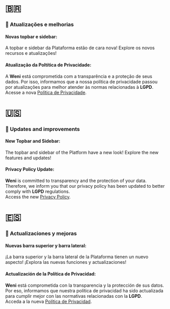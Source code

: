 # :brazil:

### :rocket: Atualizações e melhorias

#### Novas topbar e sidebar:

A topbar e sidebar da Plataforma estão de cara nova! Explore os novos recursos e atualizações!

#### Atualização da Poltítica de Privacidade:

A **Weni** está comprometida com a transparência e a proteção de seus dados. Por isso, informamos que a nossa política de privacidade passou por atualizações para melhor atender às normas relacionadas à **LGPD**.
Acesse a nova [Política de Privacidade](https://weni.ai/politica-de-privacidade/).


# :us:

### :rocket: Updates and improvements

#### New Topbar and Sidebar:

The topbar and sidebar of the Platform have a new look! Explore the new features and updates!

#### Privacy Policy Update:

**Weni** is committed to transparency and the protection of your data. Therefore, we inform you that our privacy policy has been updated to better comply with **LGPD** regulations.  
Access the new [Privacy Policy](https://weni.ai/politica-de-privacidade/).


# :es:

### :rocket: Actualizaciones y mejoras

#### Nuevas barra superior y barra lateral:

¡La barra superior y la barra lateral de la Plataforma tienen un nuevo aspecto! ¡Explora las nuevas funciones y actualizaciones!

#### Actualización de la Política de Privacidad:

**Weni** está comprometida con la transparencia y la protección de sus datos. Por eso, informamos que nuestra política de privacidad ha sido actualizada para cumplir mejor con las normativas relacionadas con la **LGPD**.  
Acceda a la nueva [Política de Privacidad](https://weni.ai/politica-de-privacidade/).
